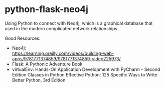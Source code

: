 # python-flask-neo4j
Using Python to connect with Neo4j, which is a graphical database that used in the modern complicated network relationships.

Good Resources:
- Neo4j: 																				
	https://learning.oreilly.com/videos/building-web-apps/9781771374859/9781771374859-video225973/																						
- Flask:	A Pythonic Adventure Book																						
- virtualEnv:	Hands-On Application Development with PyCharm - Second Edition									Classes in Python	Effective Python: 125 Specific Ways to Write Better Python, 3rd Edition																						
